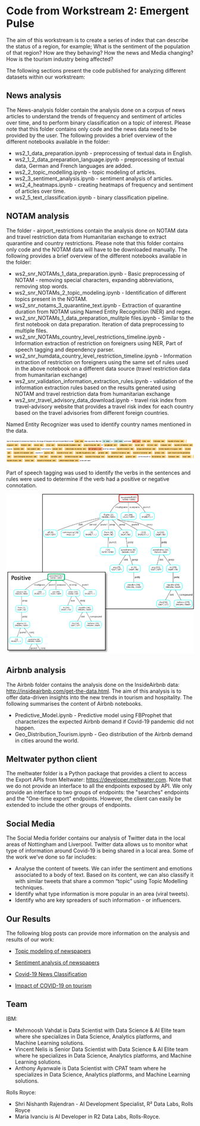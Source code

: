 # Code from Workstream 2: Emergent Pulse 

The aim of this workstream is to create a series of index that can describe the status of a region, for example; What is the sentiment of the population of that region? How are they behaving? How the news and Media changing? How is the tourism industry being affected?

The following sections present the code published for analyzing different datasets within our workstream: 

## News analysis

The News-analysis folder contain the analysis done on a corpus of news articles to understand the trends of frequency and sentiment of articles over time, and to perform binary classification on a topic of interest. Please note that this folder contains only code and the news data need to be provided by the user.  The following provides a brief overview of the different notebooks available in the folder:

* ws2_1_data_preparation.ipynb - preprocessing of textual data in English.
* ws2_1_2_data_preparation_language.ipynb - preprocessing of textual data, German and French languages are added.
* ws2_2_topic_modelling.ipynb - topic modeling of articles.
* ws2_3_sentiment_analysis.ipynb - sentiment analysis of articles.
* ws2_4_heatmaps.ipynb - creating heatmaps of frequency and sentiment of articles over time.
* ws2_5_text_classification.ipynb - binary classification pipeline.

## NOTAM analysis

The folder - airport_restrictions contain the analysis done on NOTAM data and travel restriction data from Humanitarian exchange to extract quarantine and country restrictions. Please note that this folder contains only code and the NOTAM data will have to be downloaded manually. The following provides a brief overview of the different notebooks available in the folder:

* ws2_snr_NOTAMs_1_data_preparation.ipynb - Basic preprocessing of NOTAM - removing special characters, expanding abbreviations, removing stop words.
* ws2_snr_NOTAMs_2_topic_modeling.ipynb -  Identification of different topics present in the NOTAM.
* ws2_snr_notams_3_quarantine_text.ipynb -  Extraction of quarantine duration from NOTAM using Named Entity Recognition (NER) and regex.
* ws2_snr_NOTAMs_1_data_preparation_mulitple files.ipynb - Similar to the first notebook on data preparation. Iteration of data preprocessing to multiple files.
* ws2_snr_NOTAMs_country_level_restrictions_timeline.ipynb - Information extraction of restriction on foreigners using NER, Part of speech tagging and dependency parser.
* ws2_snr_humdata_country_level_restriction_timeline.ipynb - Information extraction of restriction on foreigners using the same set of rules used in the above notebook on a different data source (travel restriction data from humanitarian exchange)
* ws2_snr_validation_information_extraction_rules.ipynb - validation of the information extraction rules based on the results generated using NOTAM and travel restriction data from humanitarian exchange
* ws2_snr_travel_advisory_data_download.ipynb - travel risk index from travel-advisory website that provides a travel risk index for each country based on the travel advisories from different foreign countries.

Named Entity Recognizer was used to identify country names mentioned in the data.

![NER](restrictions_ner.png)

Part of speech tagging was used to identify the verbs in the sentences and rules were used to determine if the verb had a positive or negative connotation.

![POS tagging](restrictions_pos_tagging.png)

## Airbnb analysis

The Airbnb folder contains the analysis done on the InsideAirbnb data: http://insideairbnb.com/get-the-data.html. The aim of this analysis is to offer data-driven insights into the new trends in tourism and hospitality. The following summarises the content of Airbnb notebooks.

* Predictive_Model.ipynb - Predictive model using FBProphet that characterizes the expected Airbnb demand if Covid-19 pandemic did not happen. 
* Geo_Distribution_Tourism.ipynb - Geo distribution of the Airbnb demand in cities around the world.

## Meltwater python client

The meltwater folder is a Python package that provides a client to access the Export APIs from Meltwater: https://developer.meltwater.com. Note that we do not provide an interface to all the endpoints exposed by API. We only provide an interface to two groups of endpoints: the "searches" endpoints and the "One-time export" endpoints. However, the client can easily be extended to include the other groups of endpoints. 

## Social Media
The Social Media forlder contains our analysis of Twitter data in the local areas of Nottingham and Liverpool. Twitter data allows us to monitor what type of information around Covid-19 is being shared in a local area. Some of the work we’ve done so far includes:
* Analyse the content of tweets. We can infer the sentiment and emotions associated to a body of text. Based on its content, we can also classify it with similar tweets that share a common “topic” using Topic Modelling techniques.
* Identify what type information is more popular in an area (viral tweets).
* Identify who are key spreaders of such information - or influencers.


## Our Results
The following blog posts can provide more information on the analysis and results of our work:

* [Topic modeling of newspapers](https://emergentalliance.org/?p=1628)

* [Sentiment analysis of newspapers](https://emergentalliance.org/?p=1638)

* [Covid-19 News Classification](https://emergentalliance.org/?p=1669)

* [Impact of COVID-19 on tourism](https://emergentalliance.org/?p=1680)
 
## Team

IBM:
* Mehrnoosh Vahdat is Data Scientist with Data Science & AI Elite team where she specializes in Data Science, Analytics platforms, and Machine Learning solutions.
* Vincent Nelis is Senior Data Scientist with Data Science & AI Elite team where he specializes in Data Science, Analytics platforms, and Machine Learning solutions.
* Anthony Ayanwale is Data Scientist with CPAT team where he specializes in Data Science, Analytics platforms, and Machine Learning solutions.   

Rolls Royce:
* Shri Nishanth Rajendran - AI Development Specialist, R² Data Labs, Rolls Royce
* Maria Ivanciu is AI Developer in R2 Data Labs, Rolls-Royce. 
